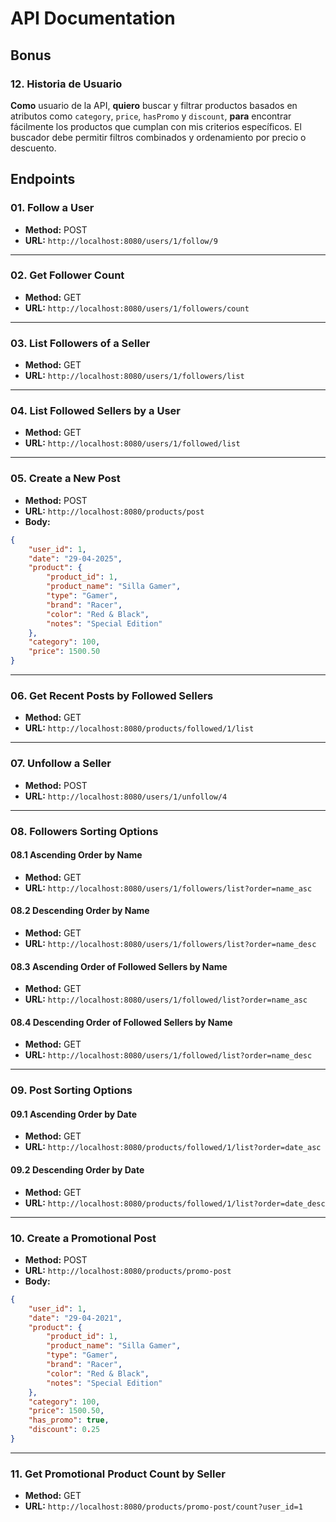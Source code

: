 # API Documentation

## Bonus

### 12. Historia de Usuario

**Como** usuario de la API, **quiero** buscar y filtrar productos basados en atributos como `category`, `price`, `hasPromo` y `discount`, **para** encontrar fácilmente los productos que cumplan con mis criterios específicos. El buscador debe permitir filtros combinados y ordenamiento por precio o descuento.


## Endpoints

### 01. Follow a User
- **Method:** POST
- **URL:** `http://localhost:8080/users/1/follow/9`

---

### 02. Get Follower Count
- **Method:** GET
- **URL:** `http://localhost:8080/users/1/followers/count`

---

### 03. List Followers of a Seller
- **Method:** GET
- **URL:** `http://localhost:8080/users/1/followers/list`

---

### 04. List Followed Sellers by a User
- **Method:** GET
- **URL:** `http://localhost:8080/users/1/followed/list`

---

### 05. Create a New Post
- **Method:** POST
- **URL:** `http://localhost:8080/products/post`
- **Body:**
```json
{
    "user_id": 1,
    "date": "29-04-2025",
    "product": {
        "product_id": 1,
        "product_name": "Silla Gamer",
        "type": "Gamer",
        "brand": "Racer",
        "color": "Red & Black",
        "notes": "Special Edition"
    },
    "category": 100,
    "price": 1500.50
}
```

---

### 06. Get Recent Posts by Followed Sellers
- **Method:** GET
- **URL:** `http://localhost:8080/products/followed/1/list`

---

### 07. Unfollow a Seller
- **Method:** POST
- **URL:** `http://localhost:8080/users/1/unfollow/4`

---

### 08. Followers Sorting Options
#### 08.1 Ascending Order by Name
- **Method:** GET
- **URL:** `http://localhost:8080/users/1/followers/list?order=name_asc`

#### 08.2 Descending Order by Name
- **Method:** GET
- **URL:** `http://localhost:8080/users/1/followers/list?order=name_desc`

#### 08.3 Ascending Order of Followed Sellers by Name
- **Method:** GET
- **URL:** `http://localhost:8080/users/1/followed/list?order=name_asc`

#### 08.4 Descending Order of Followed Sellers by Name
- **Method:** GET
- **URL:** `http://localhost:8080/users/1/followed/list?order=name_desc`

---

### 09. Post Sorting Options
#### 09.1 Ascending Order by Date
- **Method:** GET
- **URL:** `http://localhost:8080/products/followed/1/list?order=date_asc`

#### 09.2 Descending Order by Date
- **Method:** GET
- **URL:** `http://localhost:8080/products/followed/1/list?order=date_desc`

---

### 10. Create a Promotional Post
- **Method:** POST
- **URL:** `http://localhost:8080/products/promo-post`
- **Body:**
```json
{
    "user_id": 1,
    "date": "29-04-2021",
    "product": {
        "product_id": 1,
        "product_name": "Silla Gamer",
        "type": "Gamer",
        "brand": "Racer",
        "color": "Red & Black",
        "notes": "Special Edition"
    },
    "category": 100,
    "price": 1500.50,
    "has_promo": true,
    "discount": 0.25
}
```

---

### 11. Get Promotional Product Count by Seller
- **Method:** GET
- **URL:** `http://localhost:8080/products/promo-post/count?user_id=1`
